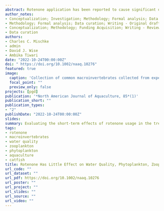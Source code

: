 ```yaml
---
abstract: Rotenone application has been reported to cause significant declines in zooplankton populations, with cladocerans and copepods being the most susceptible and possibly taking months to recover. Because copepods and cladocerans are preferred by fry of catfish _Ictalurus_ spp., rotenone application could have significant effects on nursery pond production. Effects of rotenone on zooplankton and time required for recovery has not been studied in eutrophic aquaculture ponds typically drained and refilled yearly. We quantified rotenone application effects to either mostly drained ponds or full ponds (0.04 ha) in northwestern Mississippi on water quality, phytoplankton, zooplankton, and aquatic macroinvertebrates during May (23°C) and June (30°C) when most catfish fry ponds are stocked. For study 1, nine ponds were drained to about 15 cm of water. Six ponds were treated with 4 μL/L rotenone; three treated ponds were then treated with 4 mg/L potassium permanganate (KMnO4). The three additional ponds were drained but untreated. All ponds were then filled and fertilized with urea. In study 2, six full ponds were treated with 4 μL/L rotenone. Three of those ponds were then treated the next day with 4 mg/L KMnO4. An additional three ponds were left as untreated controls. Applying rotenone to the experimental ponds with 15 cm or less of water (study 1) had no effect on water quality, phytoplankton, or zooplankton. Neutralization with KMnO4 did not affect any measured variables. Desirable zooplankton numbers for catfish culture reached 100 organisms/L 11–14 d after treatment. In study 2, when a whole pond was treated with rotenone, desirable zooplankton numbers reached 100 organisms/L 7 d after treatment if neutralized with KMnO4 and about 11 d after treatment without neutralization. Rotenone treatment did not reduce predatory macroinvertebrate risk, and this should be addressed using additional management strategies
author_notes:
- Conceptualization; Investigation; Methodology; Formal analysis; Data curation; Writing - Original draft; Visualization
- Methodology; Formal analysis; Data curation; Writing - Original draft; Visualization
- Conceptualization; Methodology; Funding Acquisition; Writing - Review & editing
- Data curation
authors:
- Charles C. Mischke
- admin
- David J. Wise
- Ambika Tiwari
date: "2022-10-24T00:00:00Z"
doi: " https://doi.org/10.1002/naaq.10276"
featured: true
image:
  caption: 'Collection of common macroinvertebrates collected from experimental ponds. Photo Credit: Bradley Richardson'
  focal_point: ""
  preview_only: false
projects: [pgd]
publication: '*North American Journal of Aquaculture, 85*(1)'
publication_short: ""
publication_types:
- "2"
publishDate: "2022-10-24T00:00:00Z"
slides: 
summary: Evaluating the short-term effects of rotenone usage in the treatment and management of catfish aquaculture ponds.
tags:
- rotenone
- macroinvertebrates
- water quality
- zooplankton
- phytoplankton
- aquaculture
- catfish
title: Rotenone Has Little Effect on Water Quality, Phytoplankton, Zooplankton, or Macroinvertebrates in Aquaculture Nursery Ponds
url_code: ""
url_dataset: ""
url_pdf: https://doi.org/10.1002/naaq.10276
url_poster: ""
url_project: ""
url_slides: ""
url_source: ""
url_video: ""
---
```


